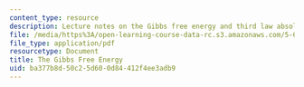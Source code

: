 ```yaml
---
content_type: resource
description: Lecture notes on the Gibbs free energy and third law absolute entropy.
file: /media/https%3A/open-learning-course-data-rc.s3.amazonaws.com/5-60-thermodynamics-kinetics-spring-2008/ba377b8d50c25d600d84412f4ee3adb9_lec_13.pdf
file_type: application/pdf
resourcetype: Document
title: The Gibbs Free Energy
uid: ba377b8d-50c2-5d60-0d84-412f4ee3adb9
---
```

